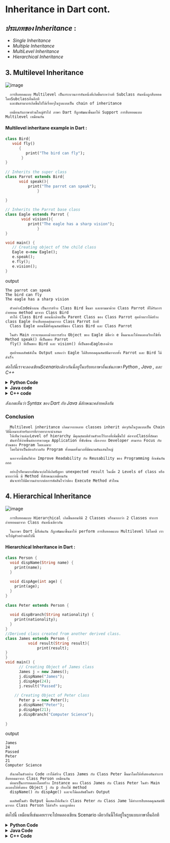 # Inheritance in Dart cont.

##  *ประเภทของ Inheritance* : 
- _Single Inheritance_
- _Multiple Inheritance_ 
- _MultiLevel Inheritance_
- _Hierarchical Inheritance_


## 3.  Multilevel Inheritance  

   ![image](https://github.com/soonklang/dart-tutorial/assets/141731788/840d3601-c5f0-4fe1-9f3b-00866a95c2ef)

      การสืบทอดแบบ Multilevel เป็นกระบวนการอันหนึ่งที่เกิดขึ้นระหว่างที Subclass อันหนึ่งถูกสืบทอดโดยSubclassอื่นอีกที 
      และมันสามาถรเกิดขึ้นไปได้เรื่อยๆในรูบแบบเป็น chain of inheritance
      
      เหมือนกับภาษาส่วนใหญ่ทัวไป ภาษา Dart ก็ถูกพัฒนาขึ้นมาให้ Support การสืบทอดแบบ Multilevel เหมือนกัน

   #### Multilevel inheritane example in Dart :

   ```dart
class Bird{    
      void fly()  
         {  
            print("The bird can fly");  
          }  
   }
    
// Inherits the super class  
class Parrot extends Bird{    
         void speak(){  
             print("The parrot can speak");  
                 }  
             
}  
   
// Inherits the Parrot base class  
class Eagle extends Parrot {  
          void vision(){  
             print("The eagle has a sharp vision");  
                 }  
}

void main() {  
      // Creating object of the child class  
      Eagle e=new Eagle();    
      e.speak();    
      e.fly();    
      e.vision();  
} 
```
output
```
The parrot can speak
The bird can fly
The eagle has a sharp vision
```
      ตัวอย่างCodeข้างบน เป็นการสร้าง Class Bird ขึ้นมา และตามมาด้วย Class Parrot ที่ได้รับการถ่ายทอด method มาจาก Class Bird 
      ทำให้ Class Bird ตอนนี้กล้ายเป็น Parent Class ของ Class Parrot สุดท้ายเราได้สร้าง class Eagle ที่จะสืบทอดต่อมาจาก Class Parrot อีกที 
      Class Eagle ตอนนีี้มีทั้งคุณสมบัติของ Class Bird และ Class Parrot
      
      ในตัว Main เราจะทดลองด้วยการสร้าง Object ของ Eagle มีชื่อว่า e ขึ้นมาและให้ทดลองเรียกใช้ทั้ง Method speak() ที่เป็นของ Parrot  
      fly() ที่เป็นของ Bird และ vision() ที่เป็นของEagleเองด้วย

      สุดท้ายผลลัพธ์ดังใน Output แสดงว่า Eagle ได้สืบทอดคุณสมบัติมาจากทั้ง Parrot และ Bird ได้สำเร็จ  

        

  
*ต่อไปนี้เราจะลองเขียนScenarioเดียวกันนี้อยู่ในบริบทภาษาอื่นเช่นภาษา Python , Java , และ C++* 

<details> 
   <summary><strong>Python Code</strong></summary>

   ```python
   class Bird:
      def fly(self) :
         print("The bird can fly")
   
   
   #inherit from SuperClass Bird
   class Parrot(Bird):
      def speak(self) :
         print("The parrot can speak")
   
   
   #inherit from Parrot intermediate class
   class Eagle(Parrot) :
      def vision(self):
         print("The eagle has a sharp vision")
   
   e = Eagle()
   e.fly()
   e.speak()
   e.vision()
   ```
   output
   ```
   The bird can fly
   The parrot can speak
   The eagle has a sharp vision
   ```
</details>

<details> 
   <summary><strong>Java code</strong></summary>
   
   ```java
      class Bird {
          void fly(){
              System.out.println("The bird can fly");
          }
      }
      class Parrot extends Bird {
          void speak(){
              System.out.println("The parrot can speak");
          }
      }
      class Eagle extends Parrot {
          void vision(){
              System.out.println("The Eagle has a sharp vision");
          }
      }


      public class Main {
          public static void main(String[] args) {
              Eagle e = new Eagle();
              e.vision();
              e.fly();
              e.speak();
          }
      }
   ```
   output
   ```
   The Eagle has a sharp vision
   The bird can fly
   The parrot can speak
   ```
</details>

<details>
   <summary><strong>C++ code</strong></summary>

   ```c++
      #include <iostream>
      
      class Bird {
      public:
          void fly() {
              std::cout << "The bird can fly" << std::endl;
          }
      };
      
      class Parrot : public Bird {
      public:
          void speak() {
              std::cout << "The parrot can speak" << std::endl;
          }
      };
      
      class Eagle : public Parrot {
      public:
          void vision() {
              std::cout << "The Eagle has a sharp vision" << std::endl;
          }
      };
      
      int main() {
          Eagle e;
          e.vision();
          e.fly();
          e.speak();
          return 0;
      }
   ```
   output
   ```
   The Eagle has a sharp vision
   The bird can fly
   The parrot can speak
   ```
</details>
      
   _สังเกตเห็นว่า Syntax ของ Dart กับ Java มีลักษณะคล้ายคลึงกัน_   

### Conclusion
   
      Multilevel inheritance เกิดมาจากหลาย classes inherit ต่อๆกันในรูบแบบเป็น Chain วิธีนี้เหมาะสำหรับการที่เราอยากจะนำเสนอ
      ให้เห็นว่าแต่ละLevel of hierarchy มีคุณสมบติส่วนตัวอะไร้บางที่เพิ่มขึ้นไป ต่อจากClassที่ถัดมา 
      มันทำให้ง่ายขึ้นต่อการควบคุม Application ที่ซับซ้อน เนืองจาก Developer สามารถ Focus กับส่วนของ Program โดยเฉพาะ
      โดยไม่จำเป็นต้องกังวลกับ Program ทั้งหมดทั้งมวลที่มีขนาดอันแสนใหญ่

      นอกจากนี้มันก็ช่วย Improve Readability กับ Reusability ของ Programming อีกเช่นกัน ถถถ

      อย่างไรก็ตามบางทีมันจะก่อให้เกิดปัญหา unexpected result ในเมื่อ 2 Levels of class หรือมากกว่านี้ มี Method ที่ลักษณะเหมือนกัน
      มันจะทำให้มีความลำบากต่อการตัดสินใจว่าต้อง Execute Method ตัวไหน

## 4.  Hierarchical Inheritance
![image](https://github.com/soonklang/dart-tutorial/assets/141731788/c85e6699-feb7-4be4-96e8-3d4de6edb8ed)

      การสืบทอดแบบ Hierarchical เกิดขึ้นตอนทีมี 2 Classes หรือมากกว่า 2 Classes ทำการถ่ายทอดมาจาก Class อันหนึ่งเดียวกัน

      ในภาษา Dart นี้ก็เช่นกัน ก็ถูกพัฒนาขึ้นมาให้ perform การสืบทอดแบบ Multilevel ได้โดยดี เราจะไปดูตัวอย่างต่อไปนี้
#### Hierarchical Inheritance in Dart :
      
```dart
class Person {  
  void dispName(String name) {  
    print(name);  
  }  
  
  void dispAge(int age) {  
    print(age);  
  }  
}  
  
class Peter extends Person {  
   
  void dispBranch(String nationality) {  
    print(nationality);  
  }  
}  
//Derived class created from another derived class.  
class James extends Person {  
          void result(String result){  
              print(result);  
}  
}  
void main() {  
      // Creating Object of James class  
      James j = new James();  
      j.dispName("James");  
      j.dispAge(24);  
      j.result("Passed");  
  
    // Creating Object of Peter class  
      Peter p = new Peter();  
      p.dispName("Peter");  
      p.dispAge(21);  
      p.dispBranch("Computer Science");  
  
}
```
output
```
James
24
Passed
Peter
21
Computer Science
```
      สังเกตในตัวอย่าง Code เราได้สร้าง Class James กับ Class Peter ขึ้นมาโดยให้ทั้งสองอันทำการสืบทอดมาจาก Class Person เหมือนกัน
      ต่อมาเป็นการทดลองโดยสร้าง Instance ของ Class James กับ Class Peter ในตัว Main ละลองให้ทั้งสอง Object j กับ p เรียกใช้ method 
      dispName() กับ dispAge() และจะได้ผลลัพธ์ในตัว Output
      
      ผลลัพธ์ในตัว Output นี้แสดงให้เห็นว่า Class Peter กับ Class Jame ได้ทำการสืบทอดคุณสมบัติมาจาก Class Person ได้สำเร็จ และถูกต้อง

ต่อไปนี้ เหมือนที่เช่นเคยเราจะไปทดลองเขียน Scenario เดียวกันนี้ให้อยู่ในรูบแบบภาษาอื่นอีกที

<details> 
   <summary><strong>Python Code</strong></summary>

   ```python
   class Person:
    def dispName(self, name):
        print(name)

    def dispAge(self, age):
        print(age)

    # inherit from parent class Person


class James(Person):
    def dispBranch(self, nationality):
        print(nationality)

    # inherit from parent class Person


class Peter(Person):
    def result(self, result):
        print(result)

    # Creating Object of James class


j = James()
j.dispName(name="James")
j.dispAge(age=24)
j.dispBranch(nationality="Computer Science")

# Creating Object of Peter class
p = Peter()
p.dispName(name="Peter")
p.dispAge(age=21)
p.result(result="Passed")
   ```
</details>
<details> 
   <summary><strong>Java Code</strong></summary>

   ```java
   class Person {
    void dispName(String name) {
        System.out.println(name);
    }

    void dispAge(int age) {
        System.out.println(age);
    }
}

class Peter extends Person {
    void dispBranch(String branch) {
        System.out.println(branch);
    }
}

class James extends Person {
    void result(String result) {
        System.out.println(result);
    }
}

public class Main {
    public static void main(String[] args) {
        // Creating an object of James class
        James j = new James();
        j.dispName("James");
        j.dispAge(24);
        j.result("Passed");

        // Creating an object of Peter class
        Peter p = new Peter();
        p.dispName("Peter");
        p.dispAge(21);
        p.dispBranch("Computer Science");
    }
}
```
</details>
<details> 
   <summary><strong>C++ Code</strong></summary>

   ```c++
   #include <iostream>
using namespace std;

class Person {
public:
    void dispName(string name) {
        cout << name << endl;
    }

    void dispAge(int age) {
        cout << age << endl;
    }
};

class Peter : public Person {
public:
    void dispBranch(string branch) {
        cout << branch << endl;
    }
};

class James : public Person {
public:
    void result(string result) {
        cout << result << endl;
    }
};

int main() {
    // Creating an object of James class
    James j;
    j.dispName("James");
    j.dispAge(24);
    j.result("Passed");

    // Creating an object of Peter class
    Peter p;
    p.dispName("Peter");
    p.dispAge(21);
    p.dispBranch("Computer Science");

    return 0;
}
```
</details>







